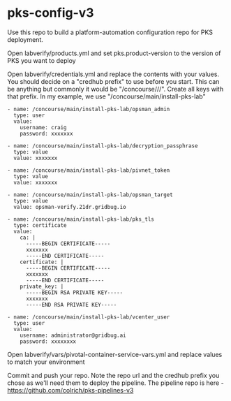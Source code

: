 # pks-config-v3

Use this repo to build a platform-automation configuration repo for PKS deployment. 

Open labverify/products.yml and set pks.product-version to the version of PKS you want to deploy

Open labverify/credentials.yml and replace the contents with your values. You should decide on a "credhub prefix" to use before you start. This can be anything but commonly it would be "/concourse/<team-name>/<pipeline-name>/". Create all keys with that prefix. In my example, we use "/concourse/main/install-pks-lab"

```
- name: /concourse/main/install-pks-lab/opsman_admin
  type: user
  value:
    username: craig
    password: xxxxxxx
```

```
- name: /concourse/main/install-pks-lab/decryption_passphrase
  type: value
  value: xxxxxxx
```

```
- name: /concourse/main/install-pks-lab/pivnet_token
  type: value
  value: xxxxxxx

```

```
- name: /concourse/main/install-pks-lab/opsman_target
  type: value
  value: opsman-verify.21dr.gridbug.io
```

```
- name: /concourse/main/install-pks-lab/pks_tls
  type: certificate
  value: 
    ca: |
      -----BEGIN CERTIFICATE-----
      xxxxxxx
      -----END CERTIFICATE-----
    certificate: |
      -----BEGIN CERTIFICATE-----
      xxxxxxx
      -----END CERTIFICATE-----
    private_key: |
      -----BEGIN RSA PRIVATE KEY-----
      xxxxxxx
      -----END RSA PRIVATE KEY-----

```

```
- name: /concourse/main/install-pks-lab/vcenter_user
  type: user
  value:
    username: administrator@gridbug.ai
    password: xxxxxxxx

```


Open labverify/vars/pivotal-container-service-vars.yml and replace values to match your environment

Commit and push your repo. Note the repo url and the credhub prefix you chose as we'll need them to deploy the pipeline. The pipeline repo is here - https://github.com/colrich/pks-pipelines-v3
